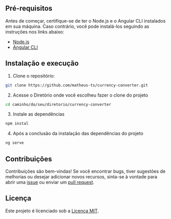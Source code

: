 ## Pré-requisitos

Antes de começar, certifique-se de ter o Node.js e o Angular CLI instalados em sua máquina. Caso contrário, você pode instalá-los seguindo as instruções nos links abaixo:

- [Node.js](https://nodejs.org/)
- [Angular CLI](https://angular.io/cli)

## Instalação e execução

1. Clone o repositório:

```bash
git clone https://github.com/matheus-ts/currency-converter.git
```

2. Acesse o Diretório onde você escolheu fazer o clone do projeto

```bash
cd caminho/do/seu/diretorio/currency-converter
```

3. Instale as dependências

```bash
npm instal
```

4. Após a conclusão da instalação das dependências do projeto

```bash
ng serve
```

## Contribuições

Contribuições são bem-vindas! Se você encontrar bugs, tiver sugestões de melhorias ou desejar adicionar novos recursos, sinta-se à vontade para abrir uma [issue](https://github.com/matheus-ts/currency-converter/issues) ou enviar um [pull request](https://github.com/matheus-ts/currency-converter/pulls).

## Licença

Este projeto é licenciado sob a [Licença MIT](LICENSE).
